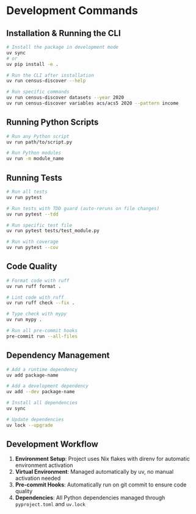 # Development Commands

## Installation & Running the CLI
```bash
# Install the package in development mode
uv sync
# or
uv pip install -e .

# Run the CLI after installation
uv run census-discover --help

# Run specific commands
uv run census-discover datasets --year 2020
uv run census-discover variables acs/acs5 2020 --pattern income
```

## Running Python Scripts
```bash
# Run any Python script
uv run path/to/script.py

# Run Python modules
uv run -m module_name
```

## Running Tests
```bash
# Run all tests
uv run pytest

# Run tests with TDD guard (auto-reruns on file changes)
uv run pytest --tdd

# Run specific test file
uv run pytest tests/test_module.py

# Run with coverage
uv run pytest --cov
```

## Code Quality
```bash
# Format code with ruff
uv run ruff format .

# Lint code with ruff
uv run ruff check --fix .

# Type check with mypy
uv run mypy .

# Run all pre-commit hooks
pre-commit run --all-files
```

## Dependency Management
```bash
# Add a runtime dependency
uv add package-name

# Add a development dependency
uv add --dev package-name

# Install all dependencies
uv sync

# Update dependencies
uv lock --upgrade
```

## Development Workflow
1. **Environment Setup**: Project uses Nix flakes with direnv for automatic environment activation
2. **Virtual Environment**: Managed automatically by uv, no manual activation needed
3. **Pre-commit Hooks**: Automatically run on git commit to ensure code quality
4. **Dependencies**: All Python dependencies managed through `pyproject.toml` and `uv.lock`
